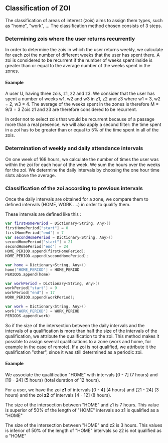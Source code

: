 ## Classification of ZOI

The classification of areas of interest (zois) aims to assign them types, such as "home", "work", ...
The classification method chosen consists of 3 steps. 

### Determining zois where the user returns recurrently
In order to determine the zois in which the user returns weekly, we calculate for each zoi the number of different weeks that the user has spent there.
A zoi is considered to be recurrent if the number of weeks spent inside is greater than or equal to the average number of the weeks spent in the zones.

#### Example
A user U, having three zois, z1, z2 and z3.
We consider that the user has spent a number of weeks w1, w2 and w3 in z1, z2 and z3 where w1 = 3, w2 = 2, w3 = 4.
The average of the weeks spent in the zones is therefore M = 9/3 = 3
Zois z1 and z3 are therefore considered to be recurrent.


In order not to select zois that would be recurrent because of a passage more than a real presence, we will also apply a second filter: the time spent in a zoi has to be greater than or equal to 5% of the time spent in all of the zois. 

### Determination of weekly and daily attendance intervals
On one week of 168 hours, we calculate the number of times the user was within the zoi for each hour of the week. We sum the hours over the weeks for the zoi.
We determine the daily intervals by choosing the one hour time slots above the average.

### Classification of the zoi according to previous intervals
Once the daily intervals are obtained for a zone, we compare them to defined intervals (HOME, WORK ....) in order to qualify them.

These intervals are defined like this :
```swift
var firstHomePeriod = Dictionary<String, Any>()
firstHomePeriod["start"] = 0
firstHomePeriod["end"] = 7
var secondHomePeriod = Dictionary<String, Any>()
secondHomePeriod["start"] = 21
secondHomePeriod["end"] = 24
HOME_PERIOD.append(firstHomePeriod);
HOME_PERIOD.append(secondHomePeriod);

var home = Dictionary<String, Any>()
home["HOME_PERIOD"] = HOME_PERIOD
PERIODS.append(home)

var workPeriod = Dictionary<String, Any>()
workPeriod["start"] = 9
workPeriod["end"] = 17
WORK_PERIOD.append(workPeriod);

var work = Dictionary<String, Any>()
work["WORK_PERIOD"] = WORK_PERIOD
PERIODS.append(work)

```

So if the size of the intersection between the daily intervals and the intervals of a qualification is more than half the size of the intervals of the qualification, we attribute the qualification to the zoi.
This method makes it possible to assign several qualifications to a zone (work and home, for example in the case of remote).
If a zoi is not qualified, we attribute it the qualification "other", since it was still determined as a periodic zoi.

#### Example
We associate the qualification "HOME" with intervals [0 - 7] (7 hours) and [19 - 24] (5 hours) (total duration of 12 hours).

For a user, we have the zoi **z1** of intervals [0 - 4] (4 hours) and [21 - 24] (3 hours) and the zoi **z2** of intervals [4 - 12] (8 hours).

The size of the intersection between "HOME" and z1 is 7 hours. This value is superior of 50% of the length of "HOME" intervals so z1 is qualified as a "HOME"

The size of the intersection between "HOME" and z2 is 3 hours. This values is inferior of 50% of the length of "HOME" intervals so z2 is not qualified as a "HOME"
